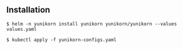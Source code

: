 ## Installation

```
$ helm -n yunikorn install yunikorn yunikorn/yunikorn --values values.yaml

$ kubectl apply -f yunikorn-configs.yaml

```